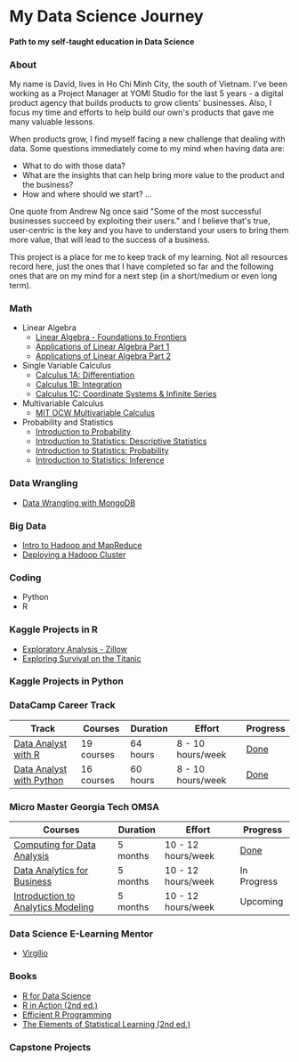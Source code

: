 # My Data Science Journey
#### Path to my self-taught education in Data Science

### About
My name is David, lives in Ho Chi Minh City, the south of Vietnam. I've been working as a Project Manager at YOMI Studio for the last 5 years - a digital product agency that builds products to grow clients' businesses. Also, I focus my time and efforts to help build our own's products that gave me many valuable lessons.


When products grow, I find myself facing a new challenge that dealing with data. Some questions immediately come to my mind when having data are:
* What to do with those data? 
* What are the insights that can help bring more value to the product and the business?
* How and where should we start?
...

One quote from Andrew Ng once said "Some of the most successful businesses succeed by exploiting their users." and I believe that's true, user-centric is the key and you have to understand your users to bring them more value, that will lead to the success of a business.


This project is a place for me to keep track of my learning. Not all resources record here, just the ones that I have completed so far and the following ones that are on my mind for a next step (in a short/medium or even long term).


### Math 
* Linear Algebra 
  * [Linear Algebra - Foundations to Frontiers](https://www.edx.org/course/linear-algebra-foundations-frontiers-utaustinx-ut-5-04x#!)
  * [Applications of Linear Algebra Part 1](https://www.edx.org/course/applications-of-linear-algebra-part-1)
  * [Applications of Linear Algebra Part 2](https://www.edx.org/course/applications-of-linear-algebra-part-2)
* Single Variable Calculus
  * [Calculus 1A: Differentiation](https://www.edx.org/course/calculus-1a-differentiation)
  * [Calculus 1B: Integration](https://www.edx.org/course/calculus-1b-integration)
  * [Calculus 1C: Coordinate Systems & Infinite Series](https://www.edx.org/course/calculus-1c-coordinate-systems-infinite-series)
* Multivariable Calculus 
  * [MIT OCW Multivariable Calculus](https://ocw.mit.edu/courses/mathematics/18-02sc-multivariable-calculus-fall-2010/index.htm)
* Probability and Statistics
  * [Introduction to Probability](https://www.edx.org/course/introduction-probability-science-mitx-6-041x-1#.U3yb762SzIo)
  * [Introduction to Statistics: Descriptive Statistics](https://www.edx.org/course/introduction-to-statistics-descriptive-statistic-2)
  * [Introduction to Statistics: Probability](https://www.edx.org/course/introduction-to-statistics-probability-2)
  * [Introduction to Statistics: Inference](https://www.edx.org/course/introduction-to-statistics-inference-5)

### Data Wrangling 
* [Data Wrangling with MongoDB](https://www.udacity.com/course/data-wrangling-with-mongodb--ud032)

### Big Data
* [Intro to Hadoop and MapReduce](https://www.udacity.com/course/intro-to-hadoop-and-mapreduce--ud617)
* [Deploying a Hadoop Cluster](https://www.udacity.com/course/deploying-a-hadoop-cluster--ud1000)

### Coding
* Python
* R

### Kaggle Projects in R
* [Exploratory Analysis - Zillow](https://www.kaggle.com/philippsp/exploratory-analysis-zillow)
* [Exploring Survival on the Titanic](https://www.kaggle.com/mrisdal/exploring-survival-on-the-titanic)

### Kaggle Projects in Python


### DataCamp Career Track
Track   | Courses | Duration | Effort | Progress
------- | ------- | -------- | ------ | --------
[Data Analyst with R](https://learn.datacamp.com/career-tracks/data-analyst-with-r?version=2) | 19 courses | 64 hours | 8 - 10 hours/week | [Done](https://www.datacamp.com/statement-of-accomplishment/track/7415fa11ff52e29e732bae34c4bb2cf9e5f722a8)
[Data Analyst with Python](https://learn.datacamp.com/career-tracks/data-analyst-with-python) | 16 courses | 60 hours | 8 - 10 hours/week | [Done](https://www.datacamp.com/statement-of-accomplishment/track/0669ef2ccd7fb3ed2076355b97b0c0af35271c07)

### Micro Master Georgia Tech OMSA
Courses | Duration | Effort | Progress
------- | -------- | ------ | --------
[Computing for Data Analysis](https://courses.edx.org/courses/course-v1:GTx+CSE6040x+1T2019/course/) | 5 months | 10 - 12 hours/week | [Done](https://courses.edx.org/certificates/c246dfc3f8ce4a0eb721023cdf34a0e6)
[Data Analytics for Business](https://courses.edx.org/courses/course-v1:GTx+MGT6203x+1T2020/course/) | 5 months | 10 - 12 hours/week | In Progress
[Introduction to Analytics Modeling]() | 5 months | 10 - 12 hours/week | Upcoming

### Data Science E-Learning Mentor
* [Virgilio](https://github.com/virgili0/Virgilio)

### Books 
* [R for Data Science](https://www.oreilly.com/library/view/r-for-data/9781491910382/)
* [R in Action (2nd ed.)](https://www.manning.com/books/r-in-action-second-edition)
* [Efficient R Programming](https://csgillespie.github.io/efficientR/)
* [The Elements of Statistical Learning (2nd ed.)](https://www.amazon.com/Elements-Statistical-Learning-Prediction-Statistics/dp/0387848576/)

### Capstone Projects
